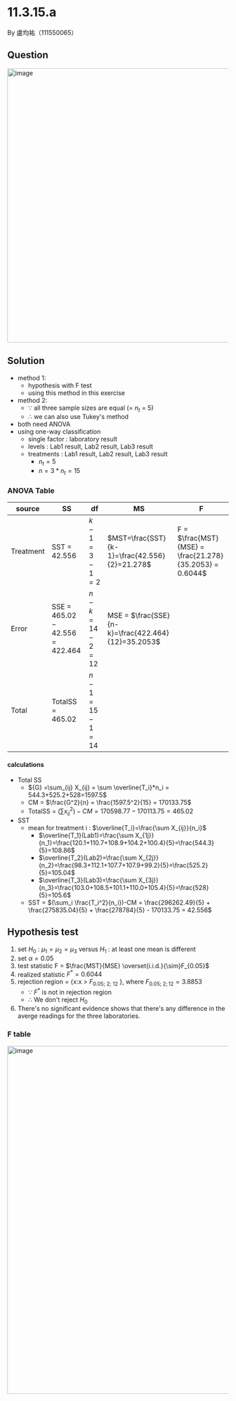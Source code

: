 # 11.3.15.a

By 盧均祐（111550065）

## Question

<img width="624" alt="image" src="https://github.com/HWTeng-Course/202402-Statistics/assets/136601880/41d475b9-a03c-47de-b740-cdda87027a19">

## Solution
* method 1:
    *  hypothesis with F test
    *  using this method in this exercise
*  method 2:
    *  $\because$ all three sample sizes are equal (= $n_t$ = 5)
    *  $\therefore$ we can also use Tukey's method 
* both need ANOVA
* using one-way classification
    * single factor : laboratory result
    * levels : Lab1 result, Lab2 result, Lab3 result
    * treatments : Lab1 result, Lab2 result, Lab3 result
        * $n_t = 5$
        * $n = 3*n_t = 15$
### ANOVA Table

| source    | SS                              | df                  | MS                                                 | F                                                       |
| --------- | ------------------------------- | ------------------- | -------------------------------------------------- | ------------------------------------------------------- |
| Treatment | SST = 42.556                    | $k-1=3-1=2$     | $MST=\frac{SST}{k-1}=\frac{42.556}{2}=21.278$      | F = $\frac{MST}{MSE} = \frac{21.278}{35.2053} = 0.6044$ |
| Error     | SSE = $465.02 - 42.556 = 422.464$ | $n - k = 14 - 2 = 12$ | MSE = $\frac{SSE}{n-k}=\frac{422.464}{12}=35.2053$ |                                                         |
| Total     | TotalSS = 465.02                | $n - 1 = 15 - 1 = 14$ |                                                    |                                                         |

#### calculations 
* Total SS
    * ${G} =\sum_{ij} X_{ij} = \sum \overline{T_i}*n_i = 544.3+525.2+528=1597.5$
    * CM = $\frac{G^2}{n} = \frac{1597.5^2}{15} = 170133.75$
    * TotalSS = $(\sum x_{ij}^2) - CM = 170598.77 - 170113.75 = 465.02$
* SST 
    * mean for treatment i : $\overline{T_i}=\frac{\sum X_{ij}}{n_i}$
        * $\overline{T_1}(Lab1)=\frac{\sum X_{1j}}{n_1}=\frac{120.1+110.7+108.9+104.2+100.4}{5}=\frac{544.3}{5}=108.86$
        * $\overline{T_2}(Lab2)=\frac{\sum X_{2j}}{n_2}=\frac{98.3+112.1+107.7+107.9+99.2}{5}=\frac{525.2}{5}=105.04$
        * $\overline{T_3}(Lab3)=\frac{\sum X_{3j}}{n_3}=\frac{103.0+108.5+101.1+110.0+105.4}{5}=\frac{528}{5}=105.6$
    * SST = $(\sum_i \frac{T_i^2}{n_i})-CM = \frac{296262.49}{5} + \frac{275835.04}{5} + \frac{278784}{5} - 170133.75 = 42.556$

## Hypothesis test
1. set $H_0$ : $\mu_1 = \mu_2 = \mu_3$ 
   versus $H_1$ : at least one mean is different
2. set $\alpha = 0.05$
3. test statistic F = $\frac{MST}{MSE} \overset{i.i.d.}{\sim}F_{0.05}$
4. realized statistic $F^*=0.6044$
5. rejection region = {x:x > $F_{0.05;\ 2;\ 12}$ }, where $F_{0.05;\ 2; 12} = 3.8853$
    * $\because$ $F^*$ is not in rejection region
    * $\therefore$ We don't reject $H_0$
6. There's no significant evidence shows that there's any difference in the averge readings for the three laboratories.

### F table
<img width="792" alt="image" src="https://github.com/HWTeng-Course/202402-Statistics/assets/136601880/a2f6e8c1-8d31-4e42-9a1a-816545aedd4f">
